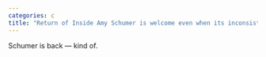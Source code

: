 ```yaml
---
categories: c
title: "Return of Inside Amy Schumer is welcome even when its inconsistent"
---
```

Schumer is back — kind of. 
